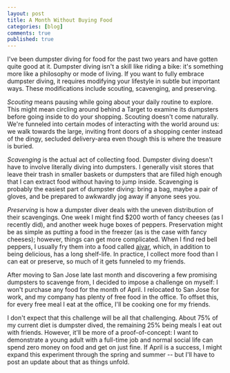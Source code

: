 ```yaml
---
layout: post
title: A Month Without Buying Food
categories: [blog]
comments: true
published: true
---
```


I've been dumpster diving for food for the past two years and have gotten quite good at it. Dumpster diving isn't a skill like riding a bike: it's something more like a philosophy or mode of living. If you want to fully embrace dumpster diving, it requires modifying your lifestyle in subtle but important ways. These modifications include scouting, scavenging, and preserving.

*Scouting* means pausing while going about your daily routine to explore. This might mean circling around behind a Target to examine its dumpsters before going inside to do your shopping. Scouting doesn't come naturally. We're funneled into certain modes of interacting with the world around us: we walk towards the large, inviting front doors of a shopping center instead of the dingy, secluded delivery-area even though this is where the treasure is buried.

*Scavenging* is the actual act of collecting food. Dumpster diving doesn't have to involve literally diving into dumpsters. I generally visit stores that leave their trash in smaller baskets or dumpsters that are filled high enough that I can extract food without having to jump inside. Scavenging is probably the easiest part of dumpster diving: bring a bag, maybe a pair of gloves, and be prepared to awkwardly jog away if anyone sees you.

*Preserving* is how a dumpster diver deals with the uneven distribution of their scavengings. One week I might find $200 worth of fancy cheeses (as I recently did), and another week huge boxes of peppers. Preservation might be as simple as putting a food in the freezer (as is the case with fancy cheeses); however, things can get more complicated. When I find red bell peppers, I usually fry them into a food called [ajvar](https://en.wikipedia.org/wiki/Ajvar), which, in addition to being delicious, has a long shelf-life. In practice, I collect more food than I can eat or preserve, so much of it gets funneled to my friends.

After moving to San Jose late last month and discovering a few promising dumpsters to scavenge from, I decided to impose a challenge on myself: I won't purchase any food for the month of April. I relocated to San Jose for work, and my company has plenty of free food in the office. To offset this, for every free meal I eat at the office, I'll be cooking one for my friends.

I don't expect that this challenge will be all that challenging. About 75% of my current diet is dumpster dived, the remaining 25% being meals I eat out with friends. However, it'll be more of a proof-of-concept: I want to demonstrate a young adult with a full-time job and normal social life can spend zero money on food and get on just fine. If April is a success, I might expand this experiment through the spring and summer -- but I'll have to post an update about that as things unfold.